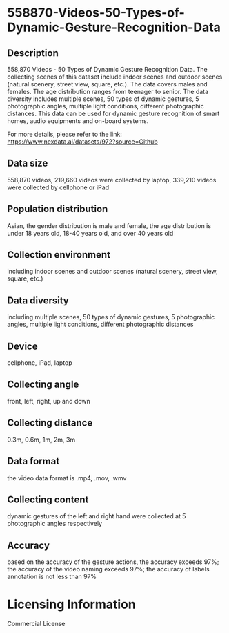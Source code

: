 # 558870-Videos-50-Types-of-Dynamic-Gesture-Recognition-Data


## Description
558,870 Videos - 50 Types of Dynamic Gesture Recognition Data. The collecting scenes of this dataset include indoor scenes and outdoor scenes (natural scenery, street view, square, etc.). The data covers males and females. The age distribution ranges from teenager to senior. The data diversity includes multiple scenes, 50 types of dynamic gestures, 5 photographic angles, multiple light conditions, different photographic distances. This data can be used for dynamic gesture recognition of smart homes, audio equipments and on-board systems.

For more details, please refer to the link: https://www.nexdata.ai/datasets/972?source=Github


## Data size
558,870 videos, 219,660 videos were collected by laptop, 339,210 videos were collected by cellphone or iPad

## Population distribution
Asian, the gender distribution is male and female, the age distribution is under 18 years old, 18-40 years old, and over 40 years old

## Collection environment
including indoor scenes and outdoor scenes (natural scenery, street view, square, etc.)

## Data diversity
including multiple scenes, 50 types of dynamic gestures, 5 photographic angles, multiple light conditions, different photographic distances

## Device
cellphone, iPad, laptop

## Collecting angle
front, left, right, up and down

## Collecting distance
0.3m, 0.6m, 1m, 2m, 3m

## Data format
the video data format is .mp4, .mov, .wmv

## Collecting content
dynamic gestures of the left and right hand were collected at 5 photographic angles respectively

## Accuracy
based on the accuracy of the gesture actions, the accuracy exceeds 97%; the accuracy of the video naming exceeds 97%; the accuracy of labels annotation is not less than 97%

# Licensing Information
Commercial License

